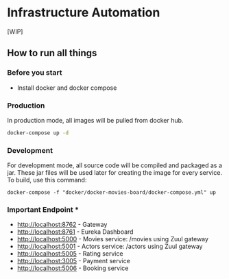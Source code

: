 # Infrastructure Automation
[WIP]

## How to run all things

### Before you start
* Install docker and docker compose

### Production
In production mode, all images will be pulled from docker hub. 
```bash
docker-compose up -d
```


### Development 
For development mode, all source code will be compiled and packaged as a jar. These jar files will be used later for 
creating the image for every service. To build, use this command:
```$xslt
docker-compose -f "docker/docker-movies-board/docker-compose.yml" up 
```

### Important Endpoint *
* [http://localhost:8762](http://localhost:8762) - Gateway
* [http://localhost:8761](http://localhost:8761) - Eureka Dashboard
* [http://localhost:5000](http://localhost:5000) - Movies service: /movies using Zuul gateway 
* [http://localhost:5001](http://localhost:5001) - Actors service: /actors using Zuul gateway 
* [http://localhost:5005](http://localhost:5005) - Rating service
* [http://localhost:3005](http://localhost:3005) - Payment service
* [http://localhost:5006](http://localhost:5006) - Booking service